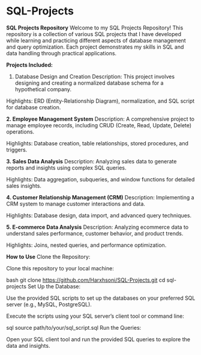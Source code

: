 # SQL-Projects
**SQL Projects Repository**
Welcome to my SQL Projects Repository! This repository is a collection of various SQL projects that I have developed while learning and practicing different aspects of database management and query optimization. Each project demonstrates my skills in SQL and data handling through practical applications.

**Projects Included:**
1. Database Design and Creation
Description: This project involves designing and creating a normalized database schema for a hypothetical company.

Highlights: ERD (Entity-Relationship Diagram), normalization, and SQL script for database creation.


**2. Employee Management System**
Description: A comprehensive project to manage employee records, including CRUD (Create, Read, Update, Delete) operations.

Highlights: Database creation, table relationships, stored procedures, and triggers.


**3. Sales Data Analysis**
Description: Analyzing sales data to generate reports and insights using complex SQL queries.

Highlights: Data aggregation, subqueries, and window functions for detailed sales insights.


**4. Customer Relationship Management (CRM)**
Description: Implementing a CRM system to manage customer interactions and data.

Highlights: Database design, data import, and advanced query techniques.


**5. E-commerce Data Analysis**
Description: Analyzing ecommerce data to understand sales performance, customer behavior, and product trends.

Highlights: Joins, nested queries, and performance optimization.

**How to Use**
Clone the Repository:

Clone this repository to your local machine:

bash
git clone https://github.com/Harxhsoni/SQL-Projects.git
cd sql-projects
Set Up the Database:

Use the provided SQL scripts to set up the databases on your preferred SQL server (e.g., MySQL, PostgreSQL).

Execute the scripts using your SQL server’s client tool or command line:

sql
source path/to/your/sql_script.sql
Run the Queries:

Open your SQL client tool and run the provided SQL queries to explore the data and insights.
